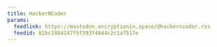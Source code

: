 ```yaml
---
title: HackerNCoder
params:
  feedlink: https://mastodon.encryptionin.space/@hackerncoder.rss
  feedid: 82bc1864147f5f393f4844c2c1a7517e
---
```

